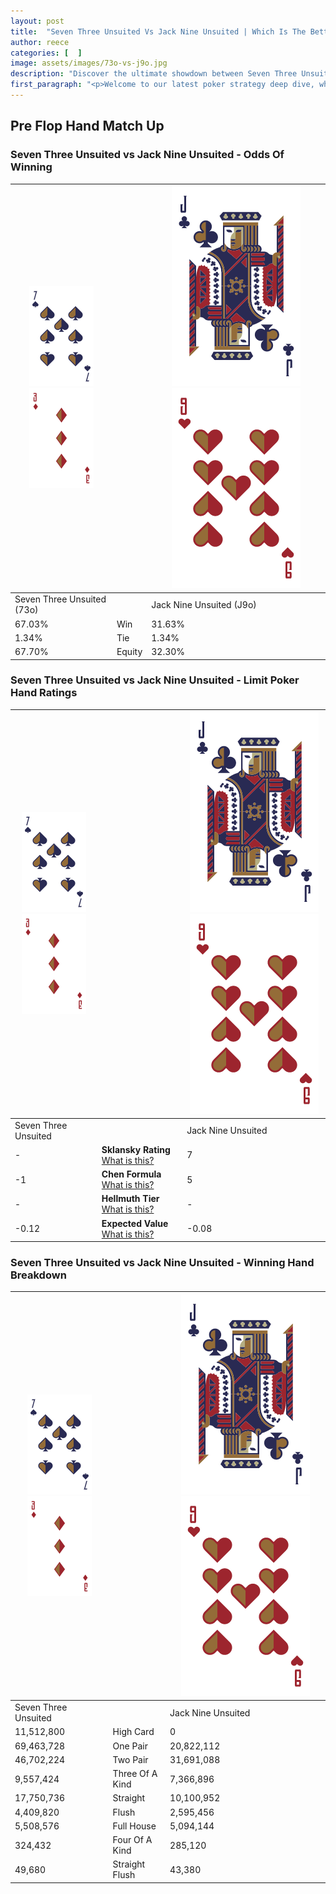 ```yaml
---
layout: post
title:  "Seven Three Unsuited Vs Jack Nine Unsuited | Which Is The Better Hand In Poker? A Complete Guide"
author: reece
categories: [  ]
image: assets/images/73o-vs-j9o.jpg
description: "Discover the ultimate showdown between Seven Three Unsuited and Jack Nine Unsuited in poker! Uncover the odds, strategies, and scenarios where one hand triumphs over the other. Get ready to up your poker game with this thrilling analysis."
first_paragraph: "<p>Welcome to our latest poker strategy deep dive, where we're pitting two distinct hands against each other in a high-stakes showdown: Seven Three Unsuited vs Jack Nine Unsuited.</p><p>In the dynamic world of poker, every decision counts, and knowing which hand holds the upper hand is key to your success at the table.</p><p>In this article, we'll dissect these two hands, explore the scenarios where one dominates the other, and equip you with the knowledge to make strategic choices that can tip the odds in your favor.</p><p>Get ready to unravel the intriguing dynamics of these poker hands and elevate your game to new heights.</p>"
---
```




[comment]: # (sp0)

## Pre Flop Hand Match Up

<div class="table hand-ratings" markdown="1"> 



### Seven Three Unsuited vs Jack Nine Unsuited - Odds Of Winning


    
| ![image info](assets/images/hand1/7.png) ![image info](assets/images/hand1/3o.png) |  | ![image info](assets/images/hand2/J.png) ![image info](assets/images/hand2/9o.png) |
| -------- | -------- | -------- |
| Seven Three Unsuited (73o) |  | Jack Nine Unsuited (J9o) |
| 67.03% | Win | 31.63% |
| 1.34% | Tie | 1.34% |
| 67.70% | Equity | 32.30% |




[comment]: # (sp1)



### Seven Three Unsuited vs Jack Nine Unsuited - Limit Poker Hand Ratings


    
| ![image info](assets/images/hand1/7.png) ![image info](assets/images/hand1/3o.png) |  | ![image info](assets/images/hand2/J.png) ![image info](assets/images/hand2/9o.png) |
| -------- | -------- | -------- |
| Seven Three Unsuited |  | Jack Nine Unsuited |
| - | **Sklansky Rating** [What is this?](/sklansky-rating-explained) | 7 |
| -1 | **Chen Formula** [What is this?](/chen-formula-explained) | 5 |
| - | **Hellmuth Tier** [What is this?](/Hellmuth-tier-explained) | - |
| -0.12 | **Expected Value** [What is this?](/expected-value-explained) | -0.08 |




[comment]: # (sp2)



### Seven Three Unsuited vs Jack Nine Unsuited - Winning Hand Breakdown


    
| ![image info](assets/images/hand1/7.png) ![image info](assets/images/hand1/3o.png) |  | ![image info](assets/images/hand2/J.png) ![image info](assets/images/hand2/9o.png) |
| -------- | -------- | -------- |
| Seven Three Unsuited |  | Jack Nine Unsuited |
| 11,512,800 | High Card | 0 |
| 69,463,728 | One Pair | 20,822,112 |
| 46,702,224 | Two Pair | 31,691,088 |
| 9,557,424 | Three Of A Kind | 7,366,896 |
| 17,750,736 | Straight | 10,100,952 |
| 4,409,820 | Flush | 2,595,456 |
| 5,508,576 | Full House | 5,094,144 |
| 324,432 | Four Of A Kind | 285,120 |
| 49,680 | Straight Flush | 43,380 |




[comment]: # (sp3)



</div>

[comment]: # (sp4)



[comment]: # (sp5)

